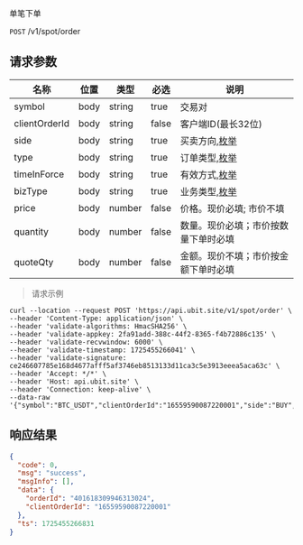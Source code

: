 单笔下单

`POST` /v1/spot/order

## 请求参数

| 名称            | 位置   | 类型     | 必选    | 说明                                     |
|---------------|------|--------|-------|----------------------------------------|
| symbol        | body | string | true  | 交易对                                    |
| clientOrderId | body | string | false | 客户端ID(最长32位)                           |
| side          | body | string | true  | 买卖方向,[枚举](/zh-cn/README?id=买卖方向)       |
| type          | body | string | true  | 订单类型,[枚举](/zh-cn/README?id=订单类型)       |
| timeInForce   | body | string | true  | 有效方式,[枚举](/zh-cn/README.md?id=BizType) |
| bizType       | body | string | true  | 业务类型,[枚举](/zh-cn/README.md?id=BizType) |
| price         | body | number | false | 价格。现价必填; 市价不填                          |
| quantity      | body | number | false | 数量。现价必填；市价按数量下单时必填                     |
| quoteQty      | body | number | false | 金额。现价不填；市价按金额下单时必填                     |

> 请求示例

```shell
curl --location --request POST 'https://api.ubit.site/v1/spot/order' \
--header 'Content-Type: application/json' \
--header 'validate-algorithms: HmacSHA256' \
--header 'validate-appkey: 2fa91add-388c-44f2-8365-f4b72886c135' \
--header 'validate-recvwindow: 6000' \
--header 'validate-timestamp: 1725455266041' \
--header 'validate-signature: ce246607785e168d4677afff5af3746eb8513133d11ca3c5e3913eeea5aca63c' \
--header 'Accept: */*' \
--header 'Host: api.ubit.site' \
--header 'Connection: keep-alive' \
--data-raw '{"symbol":"BTC_USDT","clientOrderId":"16559590087220001","side":"BUY","type":"LIMIT","timeInForce":"FOK","bizType":"SPOT","price":40000,"quantity":2,"media":"btok","mediaChannel":"12345"}'
```

## 响应结果

```json
{
  "code": 0,
  "msg": "success",
  "msgInfo": [],
  "data": {
    "orderId": "401618309946313024",
    "clientOrderId": "16559590087220001"
  },
  "ts": 1725455266831
}
```


